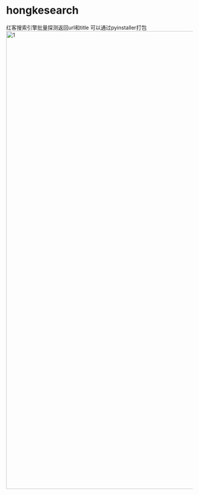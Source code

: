 # hongkesearch
红客搜索引擎批量探测返回url和title
可以通过pyinstaller打包
<img width="1233" alt="1" src="https://user-images.githubusercontent.com/78133532/204099046-e3725e98-4e15-42d8-841c-608f3e194de9.png">
